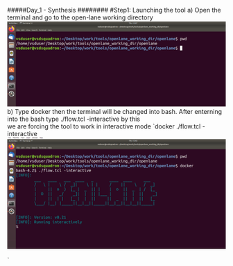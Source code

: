 #####Day_1 - Synthesis ########
#Step1: Launching the tool
 a) Open the terminal and go to the open-lane working directory
    ![step1_a](image1.PNG)
 b) Type docker then the terminal will be changed into bash. After enterning into the bash type ./flow.tcl -interactive by this  
    we are forcing the tool to work in interactive mode 
 `docker
 ./flow.tcl -interactive
 ![step1_b](imag2.PNG)
 
`






[def]: /workspaces/NASSCOM_VSD_SOC_Program/day1_synthesis/image1.PNG
[def2]: day1_synthesis/image1.PNG